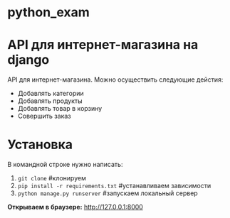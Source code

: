 # python_exam
# API для интернет-магазина на django
API для интернет-магазина. Можно осуществить следующие дейстия:

* Добавлять категории
* Добавлять продукты
* Добавлять товар в корзину
* Совершить заказ 
# Установка
В командной строке нужно написать:
1. `git clone` #клонируем
2. `pip install -r requirements.txt` #устанавливаем зависимости
3. `python manage.py runserver` #запускаем локальный сервер

**Открываем в браузере:** http://127.0.0.1:8000 
